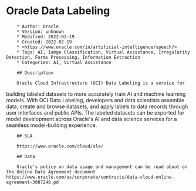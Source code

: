 # Oracle Data Labeling

        * Author: Oracle
        * Version: unknown
        * Modified: 2022-02-19
        * Created: 2022-02-19
        * <https://www.oracle.com/in/artificial-intelligence/speech/>
        * Tags: AI, Iamge Classification, Virtual Assistance, Irregularity Detection, Forms Processing, Information Extraction
        * Categories: AI, Virtual Assistance

        ## Description

        Oracle Cloud Infrastructure (OCI) Data Labeling is a service for
building labeled datasets to more accurately train AI and machine
learning models. With OCI Data Labeling, developers and data
scientists assemble data, create and browse datasets, and apply
labels to data records through user interfaces and public APIs. The
labeled datasets can be exported for model development across
Oracle's AI and data science services for a seamless model-building
experience.


        ## SLA

        https://www.oracle.com/cloud/sla/

        ## Data

        Oracle's policy on data usage and management can be read about on the Online Data Agreement document https://www.oracle.com/us/corporate/contracts/data-cloud-online-agreement-3087248.pd
